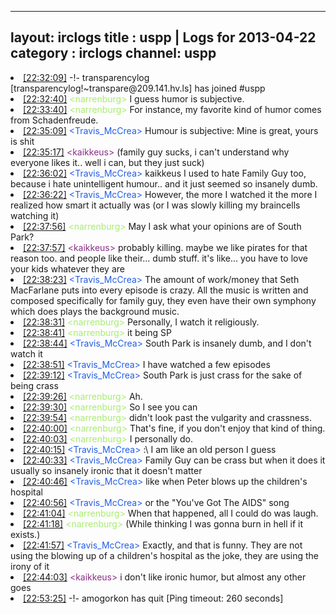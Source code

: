 
---
layout: irclogs
title : uspp | Logs for 2013-04-22
category : irclogs
channel: uspp
---
<li class="logitem"><a href="#22:32:09" name="22:32:09" class="time">[22:32:09]</a> -!- <span class="join">transparencylog</span> [transparencylog!~transpare@209.141.hv.ls] has joined #uspp </li>
<li class="logitem"><a href="#22:32:40" name="22:32:40" class="time">[22:32:40]</a> <span class="person" style="color:#a8ec6e">&lt;narrenburg&gt;</span> I guess humor is subjective. </li>
<li class="logitem"><a href="#22:33:40" name="22:33:40" class="time">[22:33:40]</a> <span class="person" style="color:#a8ec6e">&lt;narrenburg&gt;</span> For instance, my favorite kind of humor comes from Schadenfreude. </li>
<li class="logitem"><a href="#22:35:09" name="22:35:09" class="time">[22:35:09]</a> <span class="person" style="color:#225ee6">&lt;Travis_McCrea&gt;</span> Humour is subjective: Mine is great, yours is shit </li>
<li class="logitem"><a href="#22:35:17" name="22:35:17" class="time">[22:35:17]</a> <span class="person" style="color:#883186">&lt;kaikkeus&gt;</span> (family guy sucks, i can't understand why everyone likes it.. well i can, but they just suck) </li>
<li class="logitem"><a href="#22:36:02" name="22:36:02" class="time">[22:36:02]</a> <span class="person" style="color:#225ee6">&lt;Travis_McCrea&gt;</span> kaikkeus I used to hate Family Guy too, because i hate unintelligent humour.. and it just seemed so insanely dumb. </li>
<li class="logitem"><a href="#22:36:22" name="22:36:22" class="time">[22:36:22]</a> <span class="person" style="color:#225ee6">&lt;Travis_McCrea&gt;</span> However, the more I watched it the more I realized how smart it actually was (or I was slowly killing my braincells watching it) </li>
<li class="logitem"><a href="#22:37:56" name="22:37:56" class="time">[22:37:56]</a> <span class="person" style="color:#a8ec6e">&lt;narrenburg&gt;</span> May I ask what your opinions are of South Park? </li>
<li class="logitem"><a href="#22:37:57" name="22:37:57" class="time">[22:37:57]</a> <span class="person" style="color:#883186">&lt;kaikkeus&gt;</span> probably killing. maybe we like pirates for that reason too. and people like their... dumb stuff. it's like... you have to love your kids whatever they are </li>
<li class="logitem"><a href="#22:38:23" name="22:38:23" class="time">[22:38:23]</a> <span class="person" style="color:#225ee6">&lt;Travis_McCrea&gt;</span> The amount of work/money that Seth MacFarlane puts into every episode is crazy. All the music is written and composed specifically for family guy, they even have their own symphony which does plays the background music. </li>
<li class="logitem"><a href="#22:38:31" name="22:38:31" class="time">[22:38:31]</a> <span class="person" style="color:#a8ec6e">&lt;narrenburg&gt;</span> Personally, I watch it religiously. </li>
<li class="logitem"><a href="#22:38:41" name="22:38:41" class="time">[22:38:41]</a> <span class="person" style="color:#a8ec6e">&lt;narrenburg&gt;</span> it being SP </li>
<li class="logitem"><a href="#22:38:44" name="22:38:44" class="time">[22:38:44]</a> <span class="person" style="color:#225ee6">&lt;Travis_McCrea&gt;</span> South Park is insanely dumb, and I don't watch it </li>
<li class="logitem"><a href="#22:38:51" name="22:38:51" class="time">[22:38:51]</a> <span class="person" style="color:#225ee6">&lt;Travis_McCrea&gt;</span> I have watched a few episodes </li>
<li class="logitem"><a href="#22:39:12" name="22:39:12" class="time">[22:39:12]</a> <span class="person" style="color:#225ee6">&lt;Travis_McCrea&gt;</span> South Park is just crass for the sake of being crass </li>
<li class="logitem"><a href="#22:39:26" name="22:39:26" class="time">[22:39:26]</a> <span class="person" style="color:#a8ec6e">&lt;narrenburg&gt;</span> Ah. </li>
<li class="logitem"><a href="#22:39:30" name="22:39:30" class="time">[22:39:30]</a> <span class="person" style="color:#a8ec6e">&lt;narrenburg&gt;</span> So I see you can </li>
<li class="logitem"><a href="#22:39:54" name="22:39:54" class="time">[22:39:54]</a> <span class="person" style="color:#a8ec6e">&lt;narrenburg&gt;</span> didn't look past the vulgarity and crassness. </li>
<li class="logitem"><a href="#22:40:00" name="22:40:00" class="time">[22:40:00]</a> <span class="person" style="color:#a8ec6e">&lt;narrenburg&gt;</span> That's fine, if you don't enjoy that kind of thing. </li>
<li class="logitem"><a href="#22:40:03" name="22:40:03" class="time">[22:40:03]</a> <span class="person" style="color:#a8ec6e">&lt;narrenburg&gt;</span> I personally do. </li>
<li class="logitem"><a href="#22:40:15" name="22:40:15" class="time">[22:40:15]</a> <span class="person" style="color:#225ee6">&lt;Travis_McCrea&gt;</span> :\ I am like an old person I guess </li>
<li class="logitem"><a href="#22:40:33" name="22:40:33" class="time">[22:40:33]</a> <span class="person" style="color:#225ee6">&lt;Travis_McCrea&gt;</span> Family Guy can be crass but when it does it usually so insanely ironic that it doesn't matter </li>
<li class="logitem"><a href="#22:40:46" name="22:40:46" class="time">[22:40:46]</a> <span class="person" style="color:#225ee6">&lt;Travis_McCrea&gt;</span> like when Peter blows up the children's hospital </li>
<li class="logitem"><a href="#22:40:56" name="22:40:56" class="time">[22:40:56]</a> <span class="person" style="color:#225ee6">&lt;Travis_McCrea&gt;</span> or the "You've Got The AIDS" song </li>
<li class="logitem"><a href="#22:41:04" name="22:41:04" class="time">[22:41:04]</a> <span class="person" style="color:#a8ec6e">&lt;narrenburg&gt;</span> When that happened, all I could do was laugh. </li>
<li class="logitem"><a href="#22:41:18" name="22:41:18" class="time">[22:41:18]</a> <span class="person" style="color:#a8ec6e">&lt;narrenburg&gt;</span> (While thinking I was gonna burn in hell if it exists.) </li>
<li class="logitem"><a href="#22:41:57" name="22:41:57" class="time">[22:41:57]</a> <span class="person" style="color:#225ee6">&lt;Travis_McCrea&gt;</span> Exactly, and that is funny. They are not using the blowing up of a children's hospital as the joke, they are using the irony of it </li>
<li class="logitem"><a href="#22:44:03" name="22:44:03" class="time">[22:44:03]</a> <span class="person" style="color:#883186">&lt;kaikkeus&gt;</span> i don't like ironic humor, but almost any other goes </li>
<li class="logitem"><a href="#22:53:25" name="22:53:25" class="time">[22:53:25]</a> -!- <span class="quit">amogorkon</span> has quit [Ping timeout: 260 seconds] </li>


